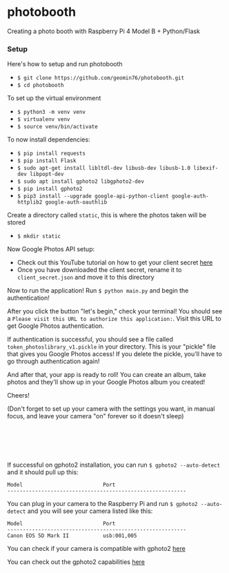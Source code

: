 # photobooth

Creating a photo booth with Raspberry Pi 4 Model B + Python/Flask

### Setup
Here's how to setup and run photobooth
- `$ git clone https://github.com/geomin76/photobooth.git`
- `$ cd photobooth`

To set up the virtual environment
- `$ python3 -m venv venv`
- `$ virtualenv venv`
- `$ source venv/bin/activate`

To now install dependencies:
- `$ pip install requests`
- `$ pip install Flask`
- `$ sudo apt-get install libltdl-dev libusb-dev libusb-1.0 libexif-dev libpopt-dev`
- `$ sudo apt install gphoto2 libgphoto2-dev`
- `$ pip install gphoto2`
- `$ pip3 install --upgrade google-api-python-client google-auth-httplib2 google-auth-oauthlib`

Create a directory called `static`, this is where the photos taken will be stored
- `$ mkdir static`

Now Google Photos API setup:
- Check out this YouTube tutorial on how to get your client secret [here](https://youtu.be/dkxcd2Q3Qwo?t=393)
- Once you have downloaded the client secret, rename it to `client_secret.json` and move it to this directory

Now to run the application! Run `$ python main.py` and begin the authentication!

After you click the button "let's begin," check your terminal! You should see a `Please visit this URL to authorize this application:`. Visit this URL to get Google Photos authentication.

If authentication is successful, you should see a file called `token_photoslibrary_v1.pickle` in your directory. This is your "pickle" file that gives you Google Photos access! If you delete the pickle, you'll have to go through authentication again!

And after that, your app is ready to roll! You can create an album, take photos and they'll show up in your Google Photos album you created!

Cheers!

(Don't forget to set up your camera with the settings you want, in manual focus, and leave your camera "on" forever so it doesn't sleep)

<br/>
<br/>
<br/>
<br/>

If successful on gphoto2 installation, you can run `$ gphoto2 --auto-detect` and it should pull up this:
~~~
Model                          Port                                            
----------------------------------------------------------
~~~

You can plug in your camera to the Raspberry Pi and run `$ gphoto2 --auto-detect` and you will see your camera listed like this:
~~~
Model                          Port                                            
----------------------------------------------------------
Canon EOS 5D Mark II           usb:001,005   
~~~

You can check if your camera is compatible with gphoto2 [here](http://gphoto.org/doc/remote/)

You can check out the gphoto2 capabilities [here](http://gphoto.org/doc/manual/ref-gphoto2-cli.html)
